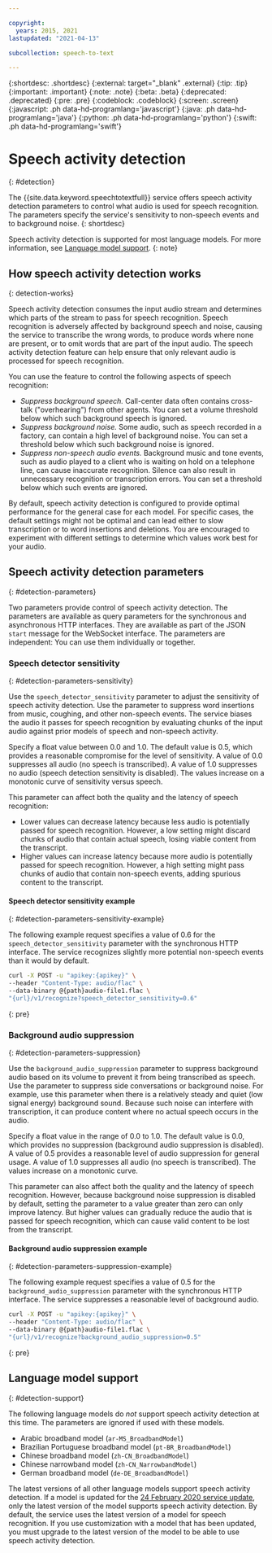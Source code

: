 ```yaml
---

copyright:
  years: 2015, 2021
lastupdated: "2021-04-13"

subcollection: speech-to-text

---
```


{:shortdesc: .shortdesc}
{:external: target="_blank" .external}
{:tip: .tip}
{:important: .important}
{:note: .note}
{:beta: .beta}
{:deprecated: .deprecated}
{:pre: .pre}
{:codeblock: .codeblock}
{:screen: .screen}
{:javascript: .ph data-hd-programlang='javascript'}
{:java: .ph data-hd-programlang='java'}
{:python: .ph data-hd-programlang='python'}
{:swift: .ph data-hd-programlang='swift'}

# Speech activity detection
{: #detection}

The {{site.data.keyword.speechtotextfull}} service offers speech activity detection parameters to control what audio is used for speech recognition. The parameters specify the service's sensitivity to non-speech events and to background noise.
{: shortdesc}

Speech activity detection is supported for most language models. For more information, see [Language model support](/docs/speech-to-text?topic=speech-to-text-input#detection-support).
{: note}

## How speech activity detection works
{: detection-works}

Speech activity detection consumes the input audio stream and determines which parts of the stream to pass for speech recognition. Speech recognition is adversely affected by background speech and noise, causing the service to transcribe the wrong words, to produce words where none are present, or to omit words that are part of the input audio. The speech activity detection feature can help ensure that only relevant audio is processed for speech recognition.

You can use the feature to control the following aspects of speech recognition:

-   *Suppress background speech.* Call-center data often contains cross-talk ("overhearing") from other agents. You can set a volume threshold below which such background speech is ignored.
-   *Suppress background noise.* Some audio, such as speech recorded in a factory, can contain a high level of background noise. You can set a threshold below which such background noise is ignored.
-   *Suppress non-speech audio events.* Background music and tone events, such as audio played to a client who is waiting on hold on a telephone line, can cause inaccurate recognition. Silence can also result in unnecessary recognition or transcription errors. You can set a threshold below which such events are ignored.

By default, speech activity detection is configured to provide optimal performance for the general case for each model. For specific cases, the default settings might not be optimal and can lead either to slow transcription or to word insertions and deletions. You are encouraged to experiment with different settings to determine which values work best for your audio.

## Speech activity detection parameters
{: #detection-parameters}

Two parameters provide control of speech activity detection. The parameters are available as query parameters for the synchronous and asynchronous HTTP interfaces. They are available as part of the JSON `start` message for the WebSocket interface. The parameters are independent: You can use them individually or together.

### Speech detector sensitivity
{: #detection-parameters-sensitivity}

Use the `speech_detector_sensitivity` parameter to adjust the sensitivity of speech activity detection. Use the parameter to suppress word insertions from music, coughing, and other non-speech events. The service biases the audio it passes for speech recognition by evaluating chunks of the input audio against prior models of speech and non-speech activity.

Specify a float value between 0.0 and 1.0. The default value is 0.5, which provides a reasonable compromise for the level of sensitivity. A value of 0.0 suppresses all audio (no speech is transcribed). A value of 1.0 suppresses no audio (speech detection sensitivity is disabled). The values increase on a monotonic curve of sensitivity versus speech.

This parameter can affect both the quality and the latency of speech recognition:

-   Lower values can decrease latency because less audio is potentially passed for speech recognition. However, a low setting might discard chunks of audio that contain actual speech, losing viable content from the transcript.
-   Higher values can increase latency because more audio is potentially passed for speech recognition. However, a high setting might pass chunks of audio that contain non-speech events, adding spurious content to the transcript.

#### Speech detector sensitivity example
{: #detection-parameters-sensitivity-example}

The following example request specifies a value of 0.6 for the `speech_detector_sensitivity` parameter with the synchronous HTTP interface. The service recognizes slightly more potential non-speech events than it would by default.

```bash
curl -X POST -u "apikey:{apikey}" \
--header "Content-Type: audio/flac" \
--data-binary @{path}audio-file1.flac \
"{url}/v1/recognize?speech_detector_sensitivity=0.6"
```
{: pre}

### Background audio suppression
{: #detection-parameters-suppression}

Use the `background_audio_suppression` parameter to suppress background audio based on its volume to prevent it from being transcribed as speech. Use the parameter to suppress side conversations or background noise. For example, use this parameter when there is a relatively steady and quiet (low signal energy) background sound. Because such noise can interfere with transcription, it can produce content where no actual speech occurs in the audio.

Specify a float value in the range of 0.0 to 1.0. The default value is 0.0, which provides no suppression (background audio suppression is disabled). A value of 0.5 provides a reasonable level of audio suppression for general usage. A value of 1.0 suppresses all audio (no speech is transcribed). The values increase on a monotonic curve.

This  parameter can also affect both the quality and the latency of speech recognition. However, because background noise suppression is disabled by default, setting the parameter to a value greater than zero can only improve latency. But higher values can gradually reduce the audio that is passed for speech recognition, which can cause valid content to be lost from the transcript.

#### Background audio suppression example
{: #detection-parameters-suppression-example}

The following example request specifies a value of 0.5 for the `background_audio_suppression` parameter with the synchronous HTTP interface. The service suppresses a reasonable level of background audio.

```bash
curl -X POST -u "apikey:{apikey}" \
--header "Content-Type: audio/flac" \
--data-binary @{path}audio-file1.flac \
"{url}/v1/recognize?background_audio_suppression=0.5"
```
{: pre}

## Language model support
{: #detection-support}

The following language models do *not* support speech activity detection at this time. The parameters are ignored if used with these models.

-   Arabic broadband model (`ar-MS_BroadbandModel`)
-   Brazilian Portuguese broadband model (`pt-BR_BroadbandModel`)
-   Chinese broadband model (`zh-CN_BroadbandModel`)
-   Chinese narrowband model (`zh-CN_NarrowbandModel`)
-   German broadband model (`de-DE_BroadbandModel`)

The latest versions of all other language models support speech activity detection. If a model is updated for the [24 February 2020 service update](/docs/speech-to-text?topic=speech-to-text-release-notes#February2020), only the latest version of the model supports speech activity detection. By default, the service uses the latest version of a model for speech recognition. If you use customization with a model that has been updated, you must upgrade to the latest version of the model to be able to use speech activity detection.
